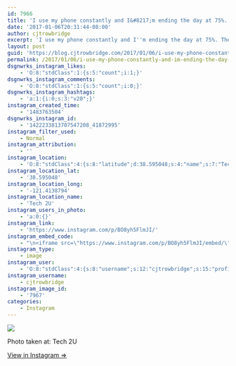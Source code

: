 ```yaml
---
id: 7966
title: 'I use my phone constantly and I&#8217;m ending the day at 75%. The #v20 is amazing!'
date: '2017-01-06T20:31:44-08:00'
author: cjtrowbridge
excerpt: 'I use my phone constantly and I''m ending the day at 75%. The #v20 is amazing!'
layout: post
guid: 'https://blog.cjtrowbridge.com/2017/01/06/i-use-my-phone-constantly-and-im-ending-the-day-at-75-the-v20-is-amazing/'
permalink: /2017/01/06/i-use-my-phone-constantly-and-im-ending-the-day-at-75-the-v20-is-amazing/
dsgnwrks_instagram_likes:
    - 'O:8:"stdClass":1:{s:5:"count";i:1;}'
dsgnwrks_instagram_comments:
    - 'O:8:"stdClass":1:{s:5:"count";i:0;}'
dsgnwrks_instagram_hashtags:
    - 'a:1:{i:0;s:3:"v20";}'
instagram_created_time:
    - '1483763504'
dsgnwrks_instagram_id:
    - '1422233813707547208_41872995'
instagram_filter_used:
    - Normal
instagram_attribution:
    - ''
instagram_location:
    - 'O:8:"stdClass":4:{s:8:"latitude";d:38.595048;s:4:"name";s:7:"Tech 2U";s:9:"longitude";d:-121.4138794;s:2:"id";i:1003051129;}'
instagram_location_lat:
    - '38.595048'
instagram_location_long:
    - '-121.4138794'
instagram_location_name:
    - 'Tech 2U'
instagram_users_in_photo:
    - 'a:0:{}'
instagram_link:
    - 'https://www.instagram.com/p/BO8yh5FlmJI/'
instagram_embed_code:
    - "\n<iframe src=\"https://www.instagram.com/p/BO8yh5FlmJI/embed/\" width=\"612\" height=\"710\" frameborder=\"0\" scrolling=\"no\" allowtransparency=\"true\" class=\"insta-image-embed\"></iframe>\n"
instagram_type:
    - image
instagram_user:
    - 'O:8:"stdClass":4:{s:8:"username";s:12:"cjtrowbridge";s:15:"profile_picture";s:96:"https://scontent.cdninstagram.com/t51.2885-19/s150x150/13724650_1188772791164794_142557231_a.jpg";s:2:"id";s:8:"41872995";s:9:"full_name";s:13:"CJ Trowbridge";}'
instagram_username:
    - cjtrowbridge
instagram_image_id:
    - '7967'
categories:
    - Instagram
---
```


[![](https://blog.cjtrowbridge.com/wp-content/uploads/2017/01/1483763504-1-1.jpg)](https://www.instagram.com/p/BO8yh5FlmJI/)

Photo taken at: Tech 2U

[View in Instagram ⇒](https://www.instagram.com/p/BO8yh5FlmJI/)